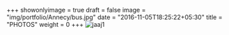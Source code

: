+++
showonlyimage = true
draft = false
image = "img/portfolio/Annecy/bus.jpg"
date = "2016-11-05T18:25:22+05:30"
title = "PHOTOS"
weight = 0
+++
![jaaj1](img/portfolio/Annecy/bus.jpg)
